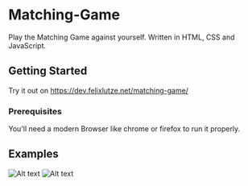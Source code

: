 # Matching-Game

Play the Matching Game against yourself.
Written in HTML, CSS and JavaScript.

## Getting Started

Try it out on https://dev.felixlutze.net/matching-game/

### Prerequisites

You'll need a modern Browser like chrome or firefox to run it properly.

## Examples

![Alt text](https://dev.felixlutze.net/imgs/matching-game-playing.png "Optional title")
![Alt text](https://dev.felixlutze.net/imgs/matching-game-winning.png "Optional title")
